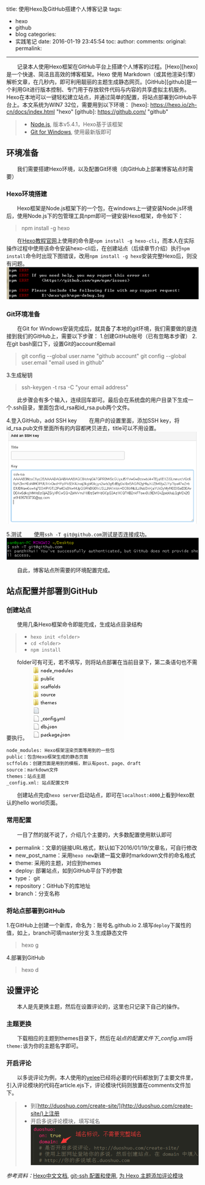title: 使用Hexo及GitHub搭建个人博客记录
tags:
  - hexo
  - github
  - blog
categories:
  - 实践笔记
date: 2016-01-19 23:45:54
toc:
author:
comments:
original:
permalink:
---


　　记录本人使用Hexo框架在GitHub平台上搭建个人博客的过程。[Hexo][hexo] 是一个快速、简洁且高效的博客框架。Hexo 使用 Markdown（或其他渲染引擎）解析文章，在几秒内，即可利用靓丽的主题生成静态网页。[GitHub][github]是一个利用Git进行版本控制、专门用于存放软件代码与内容的共享虚拟主机服务。Hexo在本地可以一键轻松建立站点，并通过简单的配置，将站点部署到GitHub平台上。本文系统为WIN7 32位，需要用到以下环境：
[hexo]: https://hexo.io/zh-cn/docs/index.html "hexo"
[github]: https://github.com/ "github"

> - [Node.js][node], 版本v5.4.1，Hexo基于该框架
> - [Git for Windows][git], 使用最新版即可

[node]: https://nodejs.org/en/ "node.js"
[git]: http://git-scm.com/download/win "git"

<!-- more -->
## 环境准备
　　我们需要搭建Hexo环境，以及配置Git环境（向GitHub上部署博客站点时需要）
### Hexo环境搭建
　　Hexo框架是Node.js框架下的一个包，在windows上一键安装Node.js环境后，使用Node.js下的包管理工具npm即可一键安装Hexo框架，命令如下：

> npm install -g hexo

　　在[Hexo教程官网](https://hexo.io/zh-cn/docs/ "Hexo教程")上使用的命令是`npm install -g hexo-cli`，而本人在实际操作过程中使用该命令安装hexo-cli后，在创建站点（后续章节介绍）执行`npm install`命令时出现下图错误，改用`npm install -g hexo`安装完整Hexo后，则没有问题。
!["建站报错"](../img/hexo/npm_install_error.png)
### Git环境准备
　　在Git for Windows安装完成后，就具备了本地的git环境，我们需要做的是连接到我们的GitHub上，需要以下步骤：
1.创建GitHub账号（已有忽略本步骤）
2.在git bash窗口下，设置Git的account和email

> git config --global user.name "github account"
> git config --global user.email "email used in github"

3.生成秘钥

> ssh-keygen -t rsa -C "your email address"

　　此步骤会有多个输入，连续回车即可。最后会在系统盘的用户目录下生成一个.ssh目录，里面包含id_rsa和id_rsa.pub两个文件。

4.登入GitHub，add SSH key
　　在用户的设置里面，添加SSH key，将id_rsa.pub文件里面所有的内容都拷贝进去，title可以不用设置。
![add ssh key](../img/hexo/add_ssh_key.png)

5.测试
　　使用`ssh -T git@github.com`测试是否连接成功。
!["连接成功"](../img/hexo/git_conn.png)

　　自此，博客站点所需要的环境配置完成。

## 站点配置并部署到GitHub
### 创建站点
　　使用几条Hexo框架命令即能完成，生成站点目录结构
> - `hexo init <folder>`
> - `cd <folder>`
> - `npm install`

　　folder可有可无，若不填写，则将站点部署在当前目录下，第二条语句也不需要执行。
!["目录结构"](../img/hexo/site_structure.png)

	node_modules: Hexo框架渲染页面等用到的一些包
	public：包含Hexo框架生成的静态页面
	scffolds：创建页面是用到的模板，默认有post、page、draft
	source：markdown文件
	themes：站点主题
	_config.xml: 站点配置文件

　　创建站点完成`hexo server`启动站点，即可在`localhost:4000`上看到Hexo默认的hello world页面。

### 常用配置
　　一目了然的就不说了，介绍几个主要的，大多数配置使用默认即可
- permalink：文章的链接URL格式，默认如下2016/01/19/文章名，可自行修改
- new_post_name：采用`hexo new`新建一篇文章时markdown文件的命名格式
- theme: 采用的主题，对应到themes
- deploy: 部署站点，如到GitHub平台下的参数
 - type： git
 - repository：GitHub下的库地址
 - branch：分支名称

### 将站点部署到GitHub
1.在GitHub上创建一个新库，命名为：账号名.github.io
2.填写`deploy`下属性的值，如上，branch可填master分支
3.生成静态文件
> hexo g

4.部署到GitHub
> hexo d

## 设置评论
　　本人是先更换主题，然后在设置评论的，这里也只记录下自己的操作。

### 主题更换
　　下载相应的主题到themes目录下，然后在*站点的配置文件下_config.xml*将`theme:`该为你的主题名字即可。

### 开启评论
　　以多说评论为例，本人使用的[yelee](https://github.com/MOxFIVE/hexo-theme-yelee)已经将必要的代码都放到了主要文件里，引入评论模块的代码在article.ejs下，评论模块代码则放置在comments文件加下。
> - 到[http://duoshuo.com/create-site/](http://duoshuo.com/create-site/)上注册
> - 开启多说评论模块，填写域名
!["多说设置"](../img/hexo/duo_shuo.png)


*参考资料：*[Hexo中文文档](https://hexo.io/zh-cn/docs/index.html), [git-ssh 配置和使用](http://segmentfault.com/a/1190000002645623), [为 Hexo 主题添加评论模块](http://moxfive.xyz/2016/01/02/hexo-comments/)